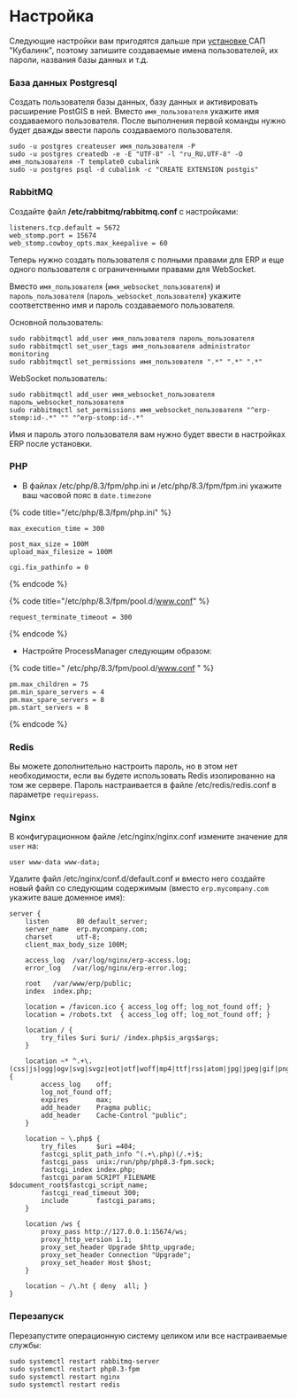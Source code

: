 # Настройка

Следующие настройки вам пригодятся дальше при [установке ](sistemnye-komponenty.md)САП "Кубалинк", поэтому запишите создаваемые имена пользователей, их пароли, названия базы данных и т.д.

### База данных Postgresql <a href="#bkmrk-d0-91-d0-b0-d0-b7-d0-b0-d0-b4-d0-b0-d0-bd-d0-bd-d1-8b-d1-85-postgres-1" id="bkmrk-d0-91-d0-b0-d0-b7-d0-b0-d0-b4-d0-b0-d0-bd-d0-bd-d1-8b-d1-85-postgres-1"></a>

Создать пользователя базы данных, базу данных и активировать расширение PostGIS в ней. Вместо `имя_пользователя` укажите имя создаваемого пользователя. После выполнения первой команды нужно будет дважды ввести пароль создаваемого пользователя.

```
sudo -u postgres createuser имя_пользователя -P
sudo -u postgres createdb -e -E "UTF-8" -l "ru_RU.UTF-8" -O имя_пользователя -T template0 cubalink
sudo -u postgres psql -d cubalink -c "CREATE EXTENSION postgis"
```

### RabbitMQ <a href="#bkmrk-rabbitmq-1" id="bkmrk-rabbitmq-1"></a>

Создайте файл **/etc/rabbitmq/rabbitmq.conf** с настройками:

```
listeners.tcp.default = 5672
web_stomp.port = 15674
web_stomp.cowboy_opts.max_keepalive = 60
```

Теперь нужно создать пользователя с полными правами для ERP и еще одного пользователя с ограниченными правами для WebSocket.

Вместо `имя_пользователя` (`имя_websocket_пользователя`) и `пароль_пользователя` (`пароль_websocket_пользователя`) укажите соответственно имя и пароль создаваемого пользователя.

Основной пользователь:

```
sudo rabbitmqctl add_user имя_пользователя пароль_пользователя
sudo rabbitmqctl set_user_tags имя_пользователя administrator monitoring
sudo rabbitmqctl set_permissions имя_пользователя ".*" ".*" ".*"
```

WebSocket пользователь:

```
sudo rabbitmqctl add_user имя_websocket_пользователя пароль_websocket_пользователя
sudo rabbitmqctl set_permissions имя_websocket_пользователя "^erp-stomp:id-.*" "" "^erp-stomp:id-.*"
```

Имя и пароль этого пользователя вам нужно будет ввести в настройках ERP после установки.

### PHP <a href="#bkmrk-php-1" id="bkmrk-php-1"></a>

* В файлах /etc/php/8.3/fpm/php.ini и /etc/php/8.3/fpm/fpm.ini укажите ваш часовой пояс в `date.timezone`

{% code title="/etc/php/8.3/fpm/php.ini" %}
```
max_execution_time = 300

post_max_size = 100M
upload_max_filesize = 100M

cgi.fix_pathinfo = 0

```
{% endcode %}

{% code title="/etc/php/8.3/fpm/pool.d/www.conf" %}
```
request_terminate_timeout = 300
```
{% endcode %}

* Настройте ProcessManager следующим образом:

{% code title=" /etc/php/8.3/fpm/pool.d/www.conf " %}
```
pm.max_children = 75
pm.min_spare_servers = 4
pm.max_spare_servers = 8
pm.start_servers = 8
```
{% endcode %}

### Redis <a href="#bkmrk-redis-1" id="bkmrk-redis-1"></a>

Вы можете дополнительно настроить пароль, но в этом нет необходимости, если вы будете использовать Redis изолированно на том же сервере. Пароль настраивается в файле /etc/redis/redis.conf в параметре `requirepass`.

### Nginx <a href="#bkmrk-nginx-1" id="bkmrk-nginx-1"></a>

В конфигурационном файле /etc/nginx/nginx.conf измените значение для `user` на:

```
user www-data www-data;
```

Удалите файл /etc/nginx/conf.d/default.conf и вместо него создайте новый файл со следующим содержимым (вместо `erp.mycompany.com` укажите ваше доменное имя):

```
server {
    listen       80 default_server;
    server_name  erp.mycompany.com;
    charset      utf-8;
    client_max_body_size 100M;

    access_log  /var/log/nginx/erp-access.log;
    error_log   /var/log/nginx/erp-error.log;

    root   /var/www/erp/public;
    index  index.php;

    location = /favicon.ico { access_log off; log_not_found off; }
    location = /robots.txt  { access_log off; log_not_found off; }

    location / {
        try_files $uri $uri/ /index.php$is_args$args;
    }

    location ~* ^.+\.(css|js|ogg|ogv|svg|svgz|eot|otf|woff|mp4|ttf|rss|atom|jpg|jpeg|gif|png|ico|zip|tgz|gz|rar|bz2|doc|xls|exe|ppt|tar|mid|midi|wav|bmp|rtf)$ {
        access_log    off;
        log_not_found off;
        expires       max;
        add_header    Pragma public;
        add_header    Cache-Control "public";
    }

    location ~ \.php$ {
        try_files     $uri =404;
        fastcgi_split_path_info ^(.+\.php)(/.+)$;
        fastcgi_pass  unix:/run/php/php8.3-fpm.sock;
        fastcgi_index index.php;
        fastcgi_param SCRIPT_FILENAME $document_root$fastcgi_script_name;
        fastcgi_read_timeout 300;
        include       fastcgi_params;
    }

    location /ws {
        proxy_pass http://127.0.0.1:15674/ws;
        proxy_http_version 1.1;
        proxy_set_header Upgrade $http_upgrade;
        proxy_set_header Connection "Upgrade";
        proxy_set_header Host $host;
    }

    location ~ /\.ht { deny  all; }
}
```

### Перезапуск <a href="#bkmrk-d0-9f-d0-b5-d1-80-d0-b5-d0-b7-d0-b0-d0-bf-d1-83-d1-81-d0-ba" id="bkmrk-d0-9f-d0-b5-d1-80-d0-b5-d0-b7-d0-b0-d0-bf-d1-83-d1-81-d0-ba"></a>

Перезапустите операционную систему целиком или все настраиваемые службы:

```
sudo systemctl restart rabbitmq-server
sudo systemctl restart php8.3-fpm
sudo systemctl restart nginx
sudo systemctl restart redis
```

